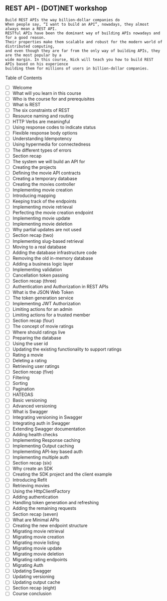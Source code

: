 ## REST API - (DOT)NET workshop
```ascii
Build REST APIs the way billion-dollar companies do
When people say, “I want to build an API”, nowadays, they almost always mean a REST API. 
RESTful APIs have been the dominant way of building APIs nowadays and for a good reason. 
Their properties make them scalable and robust for the modern world of distributed computing, 
and even though they are far from the only way of building APIs, they are the most popular by a 
wide margin. In this course, Nick will teach you how to build REST APIs based on his experience 
building them for millions of users in billion-dollar companies.
```

Table of Contents
- [ ] Welcome
- [ ] What will you learn in this course
- [ ] Who is the course for and prerequisites
- [ ] What is REST
- [ ] The six constraints of REST
- [ ] Resource naming and routing
- [ ] HTTP Verbs are meaningful
- [ ] Using response codes to indicate status
- [ ] Flexible response body options
- [ ] Understanding Idempotency
- [ ] Using hypermedia for connectedness
- [ ] The different types of errors
- [ ] Section recap
- [ ] The system we will build an API for
- [ ] Creating the projects
- [ ] Defining the movie API contracts
- [ ] Creating a temporary database
- [ ] Creating the movies controller
- [ ] Implementing movie creation
- [ ] Introducing mapping
- [ ] Keeping track of the endpoints
- [ ] Implementing movie retrieval
- [ ] Perfecting the movie creation endpoint
- [ ] Implementing movie update
- [ ] Implementing movie deletion
- [ ] Why partial updates are not used
- [ ] Section recap (two)
- [ ] Implementing slug-based retrieval
- [ ] Moving to a real database
- [ ] Adding the database infrastructure code
- [ ] Removing the old in-memory database
- [ ] Adding a business logic layer
- [ ] Implementing validation
- [ ] Cancellation token passing
- [ ] Section recap (three)
- [ ] Authentication and Authorization in REST APIs
- [ ] What is the JSON Web Token
- [ ] The token generation service
- [ ] Implementing JWT Authorization
- [ ] Limiting actions for an admin
- [ ] Limiting actions for a trusted member
- [ ] Section recap (four)
- [ ] The concept of movie ratings
- [ ] Where should ratings live
- [ ] Preparing the database
- [ ] Using the user id
- [ ] Updating the existing functionality to support ratings
- [ ] Rating a movie
- [ ] Deleting a rating
- [ ] Retrieving user ratings
- [ ] Section recap (five)
- [ ] Filtering
- [ ] Sorting
- [ ] Pagination
- [ ] HATEOAS
- [ ] Basic versioning
- [ ] Advanced versioning
- [ ] What is Swagger
- [ ] Integrating versioning in Swagger
- [ ] Integrating auth in Swagger
- [ ] Extending Swagger documentation
- [ ] Adding health checks
- [ ] Implementing Response caching
- [ ] Implementing Output caching
- [ ] Implementing API-key based auth
- [ ] Implementing multiple auth
- [ ] Section recap (six)
- [ ] Why create an SDK
- [ ] Creating the SDK project and the client example
- [ ] Introducing Refit
- [ ] Retrieving movies
- [ ] Using the HttpClientFactory
- [ ] Adding authentication
- [ ] Handling token generation and refreshing
- [ ] Adding the remaining requests
- [ ] Section recap (seven)
- [ ] What are Minimal APIs
- [ ] Creating the new endpoint structure
- [ ] Migrating movie retrieval
- [ ] Migrating movie creation
- [ ] Migrating movie listing
- [ ] Migrating movie update
- [ ] Migrating movie deletion
- [ ] Migrating rating endpoints
- [ ] Migrating Auth
- [ ] Updating Swagger
- [ ] Updating versioning
- [ ] Updating output cache
- [ ] Section recap (eight)
- [ ] Course conclusion